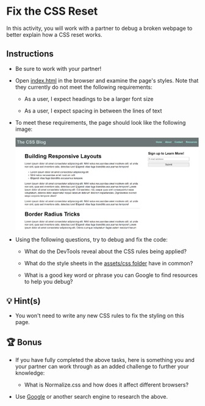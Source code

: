 # Fix the CSS Reset

In this activity, you will work with a partner to debug a broken webpage to better explain how a CSS reset works.

## Instructions

* Be sure to work with your partner!

* Open [index.html](./Unsolved/index.html) in the browser and examine the page's styles. Note that they currently do not meet the following requirements:

  * As a user, I expect headings to be a larger font size

  * As a user, I expect spacing in between the lines of text

* To meet these requirements, the page should look like the following image:

  ![The blog layout has larger sized headers and spacing in between the lines of text](./Images/correct-styles.png)

* Using the following questions, try to debug and fix the code:
  
  * What do the DevTools reveal about the CSS rules being applied?
  
  * What do the style sheets in the [assets/css folder](./Unsolved/assets/css/) have in common?
  
  * What is a good key word or phrase you can Google to find resources to help you debug?

## 💡 Hint(s)

* You won't need to write any new CSS rules to fix the styling on this page.

## 🏆 Bonus

* If you have fully completed the above tasks, here is something you and your partner can work through as an added challenge to further your knowledge:

  * What is Normalize.css and how does it affect different browsers?

* Use [Google](https://www.google.com) or another search engine to research the above.
